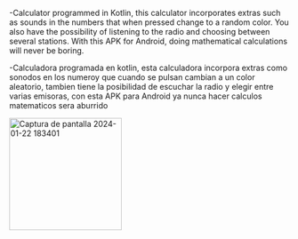 -Calculator programmed in Kotlin, this calculator incorporates extras such as sounds in the numbers that when pressed change to a random color. You also have the possibility of listening to the radio and choosing between several stations. With this APK for Android, doing mathematical calculations will never be boring.

-Calculadora programada en kotlin, esta calculadora incorpora extras como sonodos en los numeroy que cuando se pulsan cambian a un color aleatorio, tambien  tiene la posibilidad de escuchar la radio y elegir entre varias emisoras, con esta APK para Android ya nunca hacer calculos matematicos sera aburrido

<img width="202" alt="Captura de pantalla 2024-01-22 183401" src="https://github.com/MiguelMoya89/Calculadora_Radio/assets/127111987/8a0ec028-2f55-47e0-bf10-f2a875765082">
